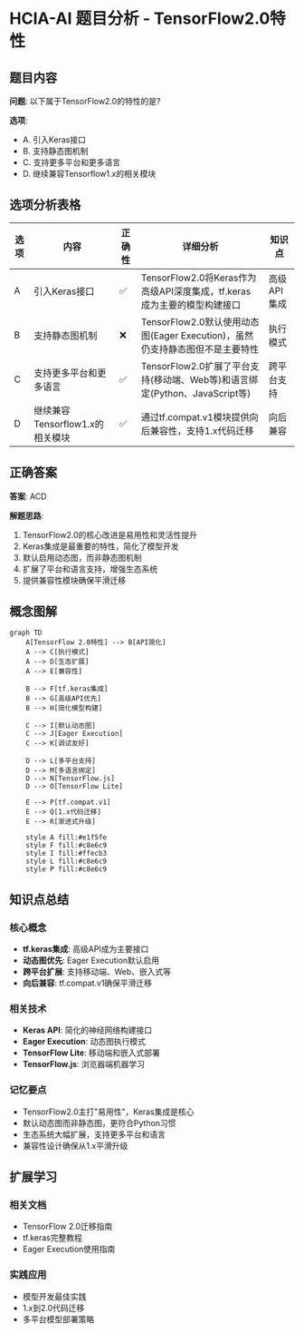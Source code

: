 # HCIA-AI 题目分析 - TensorFlow2.0特性

## 题目内容

**问题**: 以下属于TensorFlow2.0的特性的是?

**选项**:
- A. 引入Keras接口
- B. 支持静态图机制
- C. 支持更多平台和更多语言
- D. 继续兼容Tensorflow1.x的相关模块

## 选项分析表格

| 选项 | 内容 | 正确性 | 详细分析 | 知识点 |
|------|------|--------|----------|--------|
| A | 引入Keras接口 | ✅ | TensorFlow2.0将Keras作为高级API深度集成，tf.keras成为主要的模型构建接口 | 高级API集成 |
| B | 支持静态图机制 | ❌ | TensorFlow2.0默认使用动态图(Eager Execution)，虽然仍支持静态图但不是主要特性 | 执行模式 |
| C | 支持更多平台和更多语言 | ✅ | TensorFlow2.0扩展了平台支持(移动端、Web等)和语言绑定(Python、JavaScript等) | 跨平台支持 |
| D | 继续兼容Tensorflow1.x的相关模块 | ✅ | 通过tf.compat.v1模块提供向后兼容性，支持1.x代码迁移 | 向后兼容 |

## 正确答案
**答案**: ACD

**解题思路**: 
1. TensorFlow2.0的核心改进是易用性和灵活性提升
2. Keras集成是最重要的特性，简化了模型开发
3. 默认启用动态图，而非静态图机制
4. 扩展了平台和语言支持，增强生态系统
5. 提供兼容性模块确保平滑迁移

## 概念图解

```mermaid
graph TD
    A[TensorFlow 2.0特性] --> B[API简化]
    A --> C[执行模式]
    A --> D[生态扩展]
    A --> E[兼容性]
    
    B --> F[tf.keras集成]
    B --> G[高级API优先]
    B --> H[简化模型构建]
    
    C --> I[默认动态图]
    C --> J[Eager Execution]
    C --> K[调试友好]
    
    D --> L[多平台支持]
    D --> M[多语言绑定]
    D --> N[TensorFlow.js]
    D --> O[TensorFlow Lite]
    
    E --> P[tf.compat.v1]
    E --> Q[1.x代码迁移]
    E --> R[渐进式升级]
    
    style A fill:#e1f5fe
    style F fill:#c8e6c9
    style I fill:#ffecb3
    style L fill:#c8e6c9
    style P fill:#c8e6c9
```

## 知识点总结

### 核心概念
- **tf.keras集成**: 高级API成为主要接口
- **动态图优先**: Eager Execution默认启用
- **跨平台扩展**: 支持移动端、Web、嵌入式等
- **向后兼容**: tf.compat.v1确保平滑迁移

### 相关技术
- **Keras API**: 简化的神经网络构建接口
- **Eager Execution**: 动态图执行模式
- **TensorFlow Lite**: 移动端和嵌入式部署
- **TensorFlow.js**: 浏览器端机器学习

### 记忆要点
- TensorFlow2.0主打"易用性"，Keras集成是核心
- 默认动态图而非静态图，更符合Python习惯
- 生态系统大幅扩展，支持更多平台和语言
- 兼容性设计确保从1.x平滑升级

## 扩展学习

### 相关文档
- TensorFlow 2.0迁移指南
- tf.keras完整教程
- Eager Execution使用指南

### 实践应用
- 模型开发最佳实践
- 1.x到2.0代码迁移
- 多平台模型部署策略